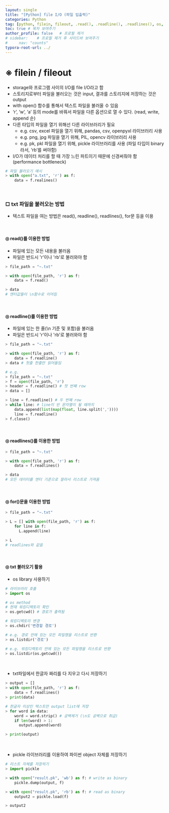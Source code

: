 ```yaml
---
layout: single
title: "[Python] file I/O (파일 입출력)"
categories: Python
tag: [python, filein, fileout, .read(), .readline(), .readlines(), os, os.getcwd(), os.chdir(), os.listdir(), pickle]
toc: true # 목차 보여주기
author_profile: false   # 프로필 제거
# sidebar:    # 프로필 제거 후 사이드바 보여주기
#     nav: "counts"
typora-root-url: ../
---
```


# ※ filein / fileout
- storage와 프로그램 사이의 I/O를 file I/O라고 함
- 스토리지로부터 파일을 불러오는 것은 input, 결과를 스토리지에 저장하는 것은 output
- with open() 함수를 통해서 텍스트 파일을 불러올 수 있음
- ‘r’, ‘w’, ‘a’ 등의 mode를 바꿔서 파일을 다른 옵션으로 열 수 있다. (read, write, append 순)
- 다른 타입의 파일을 열기 위해선 다른 라이브러리가 필요
  - e.g. csv, excel 파일을 열기 위해, pandas, csv, openpyxl 라이브러리 사용
  - e.g. png, jpg 파일을 열기 위해, PIL, opencv 라이브러리 사용
  - e.g. pk, pkl 파일을 열기 위해, pickle 라이브러리를 사용 (파일 타입이 binary라서, ‘rb’를 써야함)
- I/O가 데이터 처리를 할 때 가장 느린 파트이기 때문에 신경써줘야 함 (performance bottleneck)

```py
# 파일 불러오기 예시
> with open("a.txt", 'r') as f:
    data = f.realines()
```

<br>

### □ txt 파일을 불러오는 방법
- 텍스트 파일을 여는 방법은 read(), readline(), readlines(), for문 등을 이용

<br>

#### **◎ read**()를 이용한 방법
- 파일에 있는 모든 내용을 불러옴
- 파일은 반드시 'r'이나 'rb'로 불러와야 함

```py
> file_path = "~.txt"

> with open(file_path, 'r') as f:
    data = f.read()

> data
# 엔터값들이 \n함수로 이어짐
```

<br>

#### **◎ readline**()를 이용한 방법
- 파일에 있는 한 줄(\n 기준 및 포함)을 불러옴
- 파일은 반드시 'r'이나 'rb'로 불러와야 함

```py
> file_path = "~.txt"

> with open(file_path, 'r') as f:
    data = f.readline()
> data # 첫줄 한줄만 읽어들임
```

```py
# e.g.
> file_path = "~.txt"
> f = open(file_path, 'r')
> header = f.readline() # 첫 번째 row
> data = []

> line = f.readline() # 두 번째 row
> while line: # line이 빈 문자열이 될 때까지
    data.append(list(map(float, line.split(','))))
    line = f.readline()
> f.close()
```

<br>

#### **◎ readlines**()를 이용한 방법

```py
> file_path = "~.txt"

> with open(file_path, 'r') as f:
    data = f.readlines()

> data
# 모든 데이터를 엔터 기준으로 잘라서 리스트로 가져옴
```

<br>

#### **◎ for**()문을 이용한 방법

```py
> file_path = "~.txt"

> L = [] with open(file_path, 'r') as f:
    for line in f:
      L.append(line)

> L
# readlines와 같음
```

<br>

#### ◎ txt 불러오기 활용
- os library 사용하기

```py
# 라이브러리 호출
> import os

# os method
# 현재 워킹디렉토리 확인
> os.getcwd() # 경로가 출력됨

# 워킹디렉토리 변경
> os.chdir('변경할 경로')

# e.g. 경로 안에 있는 모든 파일명을 리스트로 반환
> os.listdir('경로')

# e.g. 워킹디렉토리 안에 있는 모든 파일명을 리스트로 반환
> os.listdir(os.getcwd())
```

<br>

- txt파일에서 한글자 짜리를 다 지우고 다시 저장하기

```py
> output = []
> with open(file_path, 'r') as f:
    data = f.readlines()
> print(data)

# 한글자 이상인 텍스트만 output list에 저장
> for word in data:
    word = word.strip() # 공백제거 (\n도 공백으로 취급)
    if len(word) > 1:
      output.append(word)

> print(output)
```

<br>

- pickle 라이브러리를 이용하여 파이썬 object 자체를 저장하기

```py
# 리스트 자체를 저장히기
> import pickle

> with open("result.pk", 'wb') as f: # write as binary
    pickle.dump(output, f)

> with open("result.pk", 'rb') as f: # read as binary
    output2 = pickle.load(f)

> output2
```
